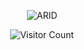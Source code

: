<div align="center">
  
 ![ARID](https://socialify.git.ci/AyanavaKarmakar/AyanavaKarmakar/image?description=1&descriptionEditable=Astro%20|%20Next.js%20|%20tRPC%20|%20Prisma&font=KoHo&language=0&owner=0&pattern=solid&theme=Dark)
  
  ![Visitor Count](https://profile-counter.glitch.me/AyanavaKarmakar/count.svg)

</div>
